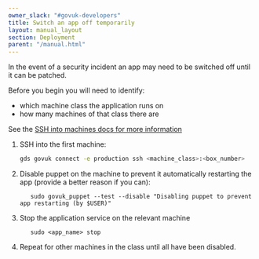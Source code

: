 ```yaml
---
owner_slack: "#govuk-developers"
title: Switch an app off temporarily
layout: manual_layout
section: Deployment
parent: "/manual.html"
---
```


In the event of a security incident an app may need to be switched off until it can be patched.

Before you begin you will need to identify:

- which machine class the application runs on
- how many machines of that class there are

See the [SSH into machines docs for more information](/manual/howto-ssh-to-machines.html#usage)

1. SSH into the first machine:

   ```bash
   gds govuk connect -e production ssh <machine_class>:<box_number>
   ```

2. Disable puppet on the machine to prevent it automatically restarting the app (provide a better reason if you can):

   ```
      sudo govuk_puppet --test --disable "Disabling puppet to prevent app restarting (by $USER)"
   ```

3. Stop the application service on the relevant machine

   ```
      sudo <app_name> stop
   ```

4. Repeat for other machines in the class until all have been disabled.
